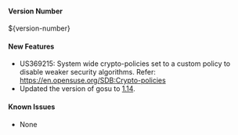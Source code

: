 #### Version Number
${version-number}

#### New Features
- US369215: System wide crypto-policies set to a custom policy to disable weaker security algorithms. Refer: https://en.opensuse.org/SDB:Crypto-policies
- Updated the version of gosu to [1.14](https://github.com/tianon/gosu/releases/tag/1.14).

#### Known Issues
- None
